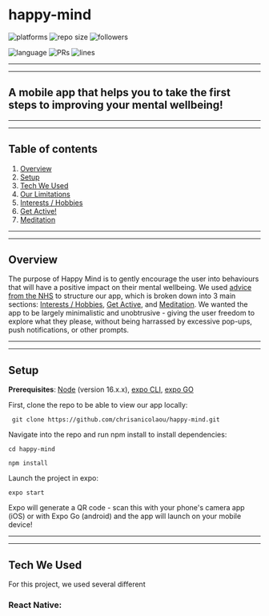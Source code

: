 # happy-mind

![platforms](https://img.shields.io/badge/platforms-iOS%20%2F%20android-brightgreen)
![repo size](https://img.shields.io/github/repo-size/chrisanicolaou/happy-mind)
![followers](https://img.shields.io/github/followers/chrisanicolaou?style=social)

![language](https://img.shields.io/github/languages/top/chrisanicolaou/happy-mind)
![PRs](https://img.shields.io/github/issues-pr-closed/chrisanicolaou/happy-mind)
![lines](https://img.shields.io/tokei/lines/github/chrisanicolaou/happy-mind)

---

---

## A mobile app that helps you to take the first steps to improving your mental wellbeing!

---

---

## Table of contents

1. [Overview](#overview)
2. [Setup](#setup)
3. [Tech We Used](#tech)
4. [Our Limitations](#limitations)
5. [Interests / Hobbies](#interests)
6. [Get Active!](#active)
7. [Meditation](#meditation)

---

---

## Overview

The purpose of Happy Mind is to gently encourage the user into behaviours that will have a positive impact on their mental wellbeing. We used [advice from the NHS](https://www.nhs.uk/mental-health/self-help/guides-tools-and-activities/five-steps-to-mental-wellbeing/) to structure our app, which is broken down into 3 main sections: [Interests / Hobbies](#interests), [Get Active](#active), and [Meditation](#meditation). We wanted the app to be largely minimalistic and unobtrusive - giving the user freedom to explore what they please, without being harrassed by excessive pop-ups, push notifications, or other prompts.

---

---

## Setup

**Prerequisites**: [Node](https://nodejs.org/en/) (version 16.x.x), [expo CLI](https://docs.expo.dev/get-started/installation/), [expo GO](https://expo.dev/client)

First, clone the repo to be able to view our app locally:

` git clone https://github.com/chrisanicolaou/happy-mind.git`

Navigate into the repo and run npm install to install dependencies:

`cd happy-mind`

`npm install`

Launch the project in expo:

`expo start`

Expo will generate a QR code - scan this with your phone's camera app (iOS) or with Expo Go (android) and the app will launch on your mobile device!

---

---

## Tech We Used

For this project, we used several different

### React Native:

